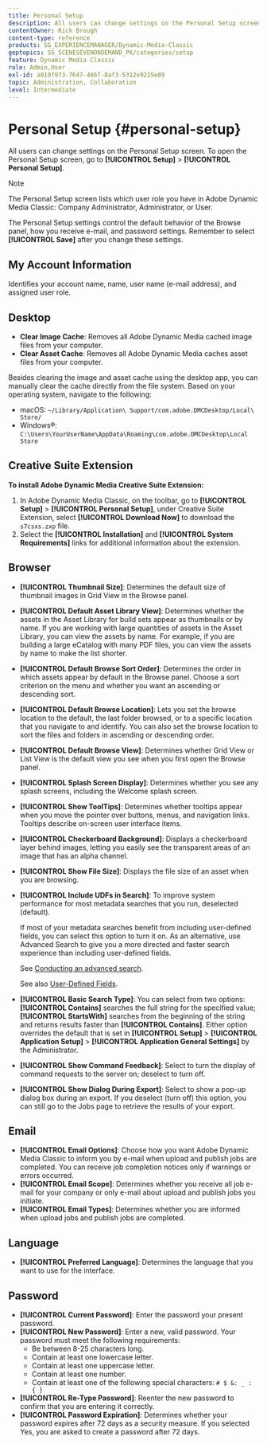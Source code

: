 ```yaml
---
title: Personal Setup
description: All users can change settings on the Personal Setup screen of Adobe Dynamic Media Classic.
contentOwner: Rick Brough
content-type: reference
products: SG_EXPERIENCEMANAGER/Dynamic-Media-Classic
geptopics: SG_SCENESEVENONDEMAND_PK/categories/setup
feature: Dynamic Media Classic
role: Admin,User
exl-id: a019f973-7647-466f-8af3-5312e9225e89
topic: Administration, Collaboration
level: Intermediate
---
```

# Personal Setup {#personal-setup}

All users can change settings on the Personal Setup screen. To open the Personal Setup screen, go to **[!UICONTROL Setup]** > **[!UICONTROL Personal Setup]**.

>[!NOTE]
>
>The Personal Setup screen lists which user role you have in Adobe Dynamic Media Classic: Company Administrator, Administrator, or User.

The Personal Setup settings control the default behavior of the Browse panel, how you receive e-mail, and password settings. Remember to select **[!UICONTROL Save]** after you change these settings.

## My Account Information

Identifies your account name, name, user name (e-mail address), and assigned user role.

## Desktop

* **Clear Image Cache**: Removes all Adobe Dynamic Media cached image files from your computer.
* **Clear Asset Cache**: Removes all Adobe Dynamic Media caches asset files from your computer.

Besides clearing the image and asset cache using the desktop app, you can manually clear the cache directly from the file system. Based on your operating system, navigate to the following:

* macOS: `~/Library/Application\ Support/com.adobe.DMCDesktop/Local\ Store/`
* Windows&reg;: `C:\Users\YourUserName\AppData\Roaming\com.adobe.DMCDesktop\Local Store`

## Creative Suite Extension

**To install Adobe Dynamic Media Creative Suite Extension:**

1. In Adobe Dynamic Media Classic, on the toolbar, go to **[!UICONTROL Setup]** > **[!UICONTROL Personal Setup]**, under Creative Suite Extension, select **[!UICONTROL Download Now]** to download the `s7csxs.zxp` file. 
1. Select the **[!UICONTROL Installation]** and **[!UICONTROL System Requirements]** links for additional information about the extension.

<!--    A readme file is included at the root of the unzipped file to provide you with additional information about the extension.

1. Depending on your installed operating system, do one of the following: -->

<!-- #### Windows

|If you are running|Do this|
|--- |--- |
|Adobe Illustrator 18 in Adobe Creative Cloud 2014|<ul><li>From the root of the unzipped folder, select CC-2014.</li><li>Depending on the bit version of Adobe Illustrator that you are using, select win32 or win64.</li><li>Select libraries > flame, and then copy `aflame.dll` to Adobe Illustrator's executable folder. For example, `C:\Program Files\Adobe\Adobe Illustrator CC 2014\Support Files\Contents\Windows`. </li></ul><br/>**Note**: This example path is for the 64-bit location; the 32-bit location may fall under Program Files (x86) instead. <br/><ul><li>Return to the same libraries folder, select flamingo, and then copy `aflamingo.dll` to the same Adobe Illustrator executable folder that you used in the previous step. </li><li>Return to the win32 or win64 folder that you selected in step 2, and then copy `AdobeS7FXGFileFormat.aip` to Adobe Illustrator's plug-ins folder. For example, `C:\Program Files\Adobe\Adobe Illustrator CC 2014\Plug-ins\Illustrator Formats`. </li></ul> <br/>**Note**: This example path is for the 64-bit location; the 32-bit location may fall under Program Files (x86) instead.|
|Adobe Illustrator 17 in Adobe Creative Cloud|<ul><li>From the root of the unzipped folder, select CC. </li><li>Depending on the bit version of Adobe Illustrator that you are using, select win32 or win64.</li><li> Copy `AdobeS7FXGFileFormat.aip` to Adobe Illustrator's plug-ins folder. For example, `C:\Program Files\Adobe\Adobe Illustrator CC (64 Bit)\Plug-ins\Illustrator Formats`.</li></ul><br/>**Note**: This example path is for the 64-bit location; the 32-bit location may fall under Program Files (x86) instead.|
|Adobe Illustrator 16 in Adobe Creative Suite 6|<ul><li>From the root of the unzipped folder, select 6.0. </li><li>Depending on the bit version of Adobe Illustrator that you are using, select win32 or win64. </li><li>Copy AdobeS7FXGFileFormat.aip to Adobe Illustrator's plug-ins folder. For example, `C:\Program Files\Adobe\Adobe Illustrator CS6 (64 Bit)\Plug-ins\Illustrator Formats`.</li></ul><br/>**Note**: This example path is for the 64-bit location; the 32-bit location may fall under Program Files (x86) instead.|

#### Mac

|If you are running|Do this|
|--- |--- |
|Adobe Illustrator 18 in Adobe Creative Cloud 2014|<ul><li>From the root of the unzipped folder, select CC-2014 > mac64.</li><li>Select libraries > flame, and then copy the `aflame.framework` folder to Adobe Illustrator package contents folder. For example, `/Applications/Adobe Illustrator CC 2014/ Illustrator.app/Contents/Frameworks/`. (To open Adobe Illustrator's package contents folder, right-select on the Adobe illustrator CC 2014 icon and select Show Package Contents from context menu).</li><li>Return to the same libraries folder, select `flamingo`, and then copy the `aflamingo.framework` folder to the same Adobe Illustrator package contents folder that you used in the previous step.</li><li>Return to the mac64 folder that you selected in step 1, and then copy the `AdobeS7FXGFileFormat.aip` folder to Adobe Illustrator's plug-in folder. For example, `/Applications/Adobe Illustrator CC 2014/Plug-ins/Illustrator Formats/`.</li></ul><br/>|
|Adobe Illustrator 17 in Adobe Creative Cloud|<ul><li>From the root of the unzipped folder, select CC > mac64</li><li>Copy the `AdobeS7FXGFileFormat.aip` folder to Adobe Illustrator's plug-in folder. For example, `/Applications/Adobe Illustrator CC/Plug-ins/Illustrator Formats/`.</li></ul><br/>|
|Adobe Illustrator 16 in Adobe Creative Suite 6|<ul><li>From the root of the unzipped folder, select 6.0 > mac64</li><li>Copy the `AdobeS7FXGFileFormat.aip` folder to Adobe Illustrator's plug-in folder. For example, `/Applications/Adobe Illustrator CS6/Plug-ins/Illustrator Formats/`.</li></ul>|

The plug-in is now available for you to use in Adobe Illustrator. -->

## Browser

* **[!UICONTROL Thumbnail Size]**: Determines the default size of thumbnail images in Grid View in the Browse panel.
* **[!UICONTROL Default Asset Library View]**: Determines whether the assets in the Asset Library for build sets appear as thumbnails or by name. If you are working with large quantities of assets in the Asset Library, you can view the assets by name. For example, if you are building a large eCatalog with many PDF files, you can view the assets by name to make the list shorter.
* **[!UICONTROL Default Browse Sort Order]**: Determines the order in which assets appear by default in the Browse panel. Choose a sort criterion on the menu and whether you want an ascending or descending sort.
* **[!UICONTROL Default Browse Location]**: Lets you set the browse location to the default, the last folder browsed, or to a specific location that you navigate to and identify. You can also set the browse location to sort the files and folders in ascending or descending order.
* **[!UICONTROL Default Browse View]**: Determines whether Grid View or List View is the default view you see when you first open the Browse panel.
* **[!UICONTROL Splash Screen Display]**: Determines whether you see any splash screens, including the Welcome splash screen.
* **[!UICONTROL Show ToolTips]**: Determines whether tooltips appear when you move the pointer over buttons, menus, and navigation links. Tooltips describe on-screen user interface items.
* **[!UICONTROL Checkerboard Background]**: Displays a checkerboard layer behind images, letting you easily see the transparent areas of an image that has an alpha channel.
* **[!UICONTROL Show File Size]**: Displays the file size of an asset when you are browsing.
* **[!UICONTROL Include UDFs in Search]**: To improve system performance for most metadata searches that you run, deselected (default).

  If most of your metadata searches benefit from including user-defined fields, you can select this option to turn it on. As an alternative, use Advanced Search to give you a more directed and faster search experience than including user-defined fields.

  See [Conducting an advanced search](searching-assets.md#conducting_an_advanced_search).

  See also [User-Defined Fields](application-setup.md#user_defined_fields).

* **[!UICONTROL Basic Search Type]**: You can select from two options: **[!UICONTROL Contains]** searches the full string for the specified value; **[!UICONTROL StartsWith]** searches from the beginning of the string and returns results faster than **[!UICONTROL Contains]**. Either option overrides the default that is set in **[!UICONTROL Setup]** > **[!UICONTROL Application Setup]** > **[!UICONTROL Application General Settings]** by the Administrator.
* **[!UICONTROL Show Command Feedback]**: Select to turn the display of command requests to the server on; deselect to turn off.
* **[!UICONTROL Show Dialog During Export]**: Select to show a pop-up dialog box during an export. If you deselect (turn off) this option, you can still go to the Jobs page to retrieve the results of your export.

## Email

* **[!UICONTROL Email Options]**: Choose how you want Adobe Dynamic Media Classic to inform you by e-mail when upload and publish jobs are completed. You can receive job completion notices only if warnings or errors occurred.
* **[!UICONTROL Email Scope]**: Determines whether you receive all job e-mail for your company or only e-mail about upload and publish jobs you initiate.
* **[!UICONTROL Email Types]**: Determines whether you are informed when upload jobs and publish jobs are completed.

## Language

* **[!UICONTROL Preferred Language]**: Determines the language that you want to use for the interface.

## Password

* **[!UICONTROL Current Password]**: Enter the password your present password.
* **[!UICONTROL New Password]**: Enter a new, valid password. Your password must meet the following requirements:
  * Be between 8-25 characters long.
  * Contain at least one lowercase letter.
  * Contain at least one uppercase letter.
  * Contain at least one number.
  * Contain at least one of the following special characters: `# $ &: _ : { }`
* **[!UICONTROL Re-Type Password]**: Reenter the new password to confirm that you are entering it correctly.
* **[!UICONTROL Password Expiration]**: Determines whether your password expires after 72 days as a security measure. If you selected Yes, you are asked to create a password after 72 days.
